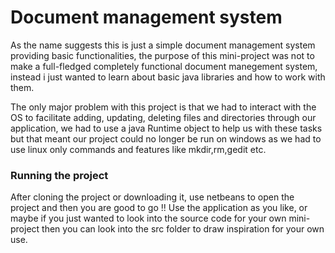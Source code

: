 # Document management system
As the name suggests this is just a simple document management system providing basic functionalities, the purpose of this
mini-project was not to make a full-fledged completely functional document manegement system, instead i just wanted to learn about basic java libraries and how to work with them.

The only major problem with this project is that we had to interact with the OS to facilitate adding, updating, deleting files and directories through our application, we had to use a java Runtime object to help us with these tasks but that meant our project could no longer be run on windows as we had to use linux only commands and features like mkdir,rm,gedit etc.

### Running the project
After cloning the project or downloading it, use netbeans to open the project and then you are good to go !! Use the application as you like, or maybe if you just wanted to look into the source code for your own mini-project then you can look into the src folder to draw inspiration for your own use.
